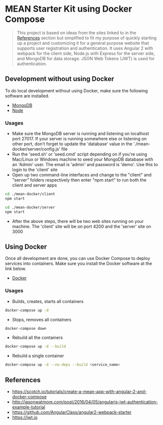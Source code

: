 # MEAN Starter Kit using Docker Compose

> This project is based on ideas from the sites linked to in the [References](#references) section but simplified to fit my purpose of quickly starting up a project and customizing it for a general purpose website that supports user registration and authentication. It uses Angular 2 with webpack for the client side, Node.js with Express for the server side, and MongoDB for data storage. JSON Web Tokens (JWT) is used for authentication.

## Development without using Docker
To do local development without using Docker, make sure the following software are installed.
- [MongoDB](https://www.mongodb.com)
- [Node](https://nodejs.org)

### Usages
- Make sure the MongoDB server is running and listening on localhost port 27017. If your server is running somewhere else or listening on other port, don't forget to update the 'database' value in the './mean-docker/server/config.js' file
- Run the 'seed.sh' or 'seed.cmd' script depending on if you're using Mac/Linux or Windows machine to seed your MongoDB database with an 'Admin' user. The email is 'admin' and password is 'demo'. Use this to login to the 'client' site
- Open up two command-line interfaces and change to the "client" and "server" folders respectively then enter "npm start" to run both the client and server apps
```bash
cd ./mean-docker/client
npm start

cd ./mean-docker/server
npm start
```
- After the above steps, there will be two web sites running on your machine. The 'client' site will be on port 4200 and the 'server' site on 3000

## Using Docker
Once all development are done, you can use Docker Compose to deploy services into containers. Make sure you install the Docker software at the link below.
- [Docker](https://www.docker.com)

### Usages
- Builds, creates, starts all containers
```bash
docker-compose up -d
```

- Stops, removes all containers
```bash
docker-compose down
```

- Rebuild all the containers
```bash
docker-compose up -d --build
```

- Rebuild a single container
```bash
docker-compose up -d --no-deps --build <service_name>
```

## References
- https://scotch.io/tutorials/create-a-mean-app-with-angular-2-and-docker-compose
- http://jasonwatmore.com/post/2016/04/05/angularjs-jwt-authentication-example-tutorial
- https://github.com/AngularClass/angular2-webpack-starter
- https://jwt.io
